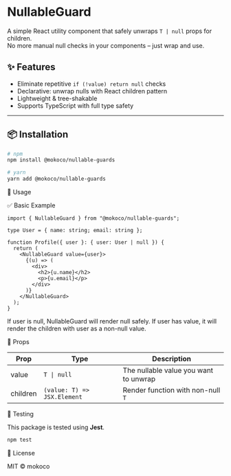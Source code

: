 # NullableGuard

A simple React utility component that safely unwraps `T | null` props for children.  
No more manual null checks in your components – just wrap and use.

## ✨ Features

- Eliminate repetitive `if (!value) return null` checks
- Declarative: unwrap nulls with React children pattern
- Lightweight & tree-shakable
- Supports TypeScript with full type safety

---

## 📦 Installation

```bash
# npm
npm install @mokoco/nullable-guards

# yarn
yarn add @mokoco/nullable-guards
```

🚀 Usage

✅ Basic Example

```tsx
import { NullableGuard } from "@mokoco/nullable-guards";

type User = { name: string; email: string };

function Profile({ user }: { user: User | null }) {
  return (
    <NullableGuard value={user}>
      {(u) => (
        <div>
          <h2>{u.name}</h2>
          <p>{u.email}</p>
        </div>
      )}
    </NullableGuard>
  );
}
```

If user is null, NullableGuard will render null safely.
If user has value, it will render the children with user as a non-null value.

🔐 Props

| Prop     | Type                        | Description                           |
| -------- | --------------------------- | ------------------------------------- |
| value    | `T \| null`                 | The nullable value you want to unwrap |
| children | `(value: T) => JSX.Element` | Render function with non-null `T`     |

🧪 Testing

This package is tested using **Jest**.

```bash
npm test
```

📄 License

MIT © mokoco
